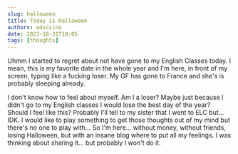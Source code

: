 ```yaml
---
slug: halloween 
title: Today is Halloween 
authors: w4xccino
date: 2023-10-31T18:05
tags: [thoughts]
---
```


Uhmm I started to regret about not have gone to my English Classes today. I mean, this is my favorite date in the whole year and I'm here, in front of my screen, typing like a fucking loser. My GF has gone to France and she's is probably sleeping already. 

I don't know how to feel about myself. Am I a loser? Maybe just because I didn't go to my English classes I would lose the best day of the year? Should I feel like this? Probably I'll tell to my sister that I went to ELC but... IDK. I would like to play something to get those thoughts out of my mind but there's no one to play with...
So I'm here... without money, without friends, losing Halloween, but with an insane blog where to put all my feelings.
I was thinking about sharing it... but probably I won't do it.

